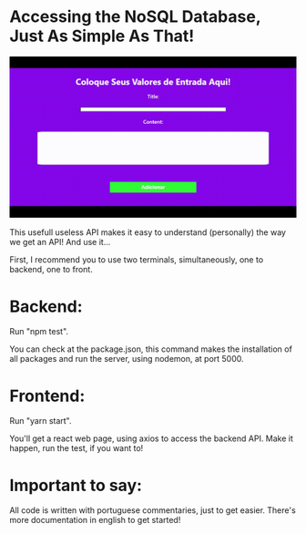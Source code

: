 # Accessing the NoSQL Database, Just As Simple As That!

![Untitled.gif](https://github.com/sergioneto12/API-Access/blob/master/Untitled.gif)

This usefull useless API makes it easy to understand (personally) the way we get an API! And use it...

First, I recommend you to use two terminals, simultaneously, one to backend, one to front.

# Backend: 
Run "npm test". 

You can check at the package.json, this command makes the installation of all packages and run the server, using nodemon, at port 5000.

# Frontend:
Run "yarn start".

You'll get a react web page, using axios to access the backend API. Make it happen, run the test, if you want to!

# Important to say:

All code is written with portuguese commentaries, just to get easier. There's more documentation in english to get started!
